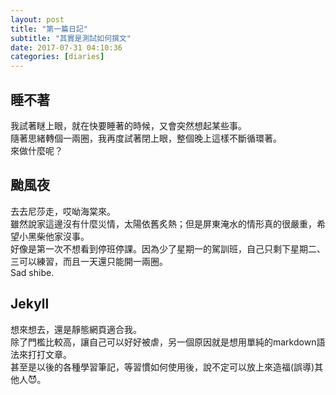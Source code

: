 ```yaml
---
layout: post
title: "第一篇日記"
subtitle: "其實是測試如何撰文"
date: 2017-07-31 04:10:36
categories: [diaries]
---
```

## 睡不著
我試著瞇上眼，就在快要睡著的時候，又會突然想起某些事。  
隨著思緒轉個一兩圈，我再度試著閉上眼，整個晚上這樣不斷循環著。  
來做什麼呢？

## 颱風夜
去去尼莎走，哎呦海棠來。  
雖然說家這邊沒有什麼災情，太陽依舊炙熱；但是屏東淹水的情形真的很嚴重，希望小黑柴他家沒事。  
好像是第一次不想看到停班停課。因為少了星期一的駕訓班，自己只剩下星期二、三可以練習，而且一天還只能開一兩圈。  
Sad shibe.

## Jekyll
想來想去，還是靜態網頁適合我。  
除了門檻比較高，讓自己可以好好被虐，另一個原因就是想用單純的markdown語法來打打文章。  
甚至是以後的各種學習筆記，等習慣如何使用後，說不定可以放上來造福(誤導)其他人😈。